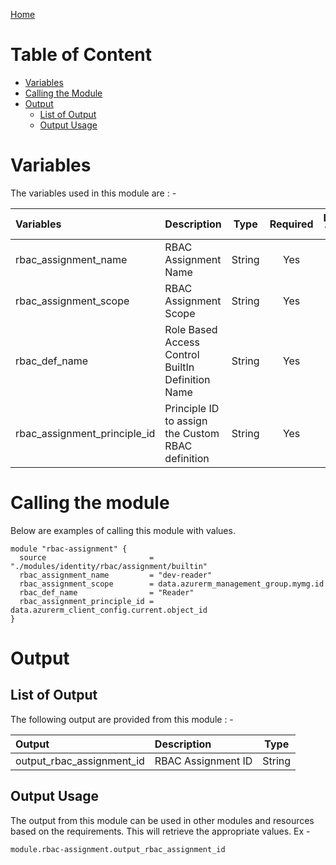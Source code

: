 [Home](../../../../../README.md)

# Table of Content

- [Variables](#variables)
- [Calling the Module](#calling-the-module)
- [Output](#output)
    - [List of Output](#list-of-output)
    - [Output Usage](#output-usage)

# Variables

The variables used in this module are : -

| Variables | Description | Type | Required | Default Values |
|:----------|:------------|:----:|:--------:|:--------------:|
| rbac_assignment_name | RBAC Assignment Name | String | Yes | NA |
| rbac_assignment_scope | RBAC Assignment Scope | String | Yes | NA |
| rbac_def_name | Role Based Access Control BuiltIn Definition Name | String | Yes | NA |
| rbac_assignment_principle_id | Principle ID to assign the Custom RBAC definition | String | Yes | NA |

# Calling the module

Below are examples of calling this module with values.

```
module "rbac-assignment" {
  source                       = "./modules/identity/rbac/assignment/builtin"
  rbac_assignment_name         = "dev-reader"
  rbac_assignment_scope        = data.azurerm_management_group.mymg.id
  rbac_def_name                = "Reader"
  rbac_assignment_principle_id = data.azurerm_client_config.current.object_id
}
```

# Output

## List of Output
The following output are provided from this module : -

| Output | Description | Type |
|:------ |:------------|:----:|
| output_rbac_assignment_id | RBAC Assignment ID | String |

## Output Usage

The output from this module can be used in other modules and resources based on the requirements. This will retrieve the appropriate values. Ex -

```
module.rbac-assignment.output_rbac_assignment_id
```